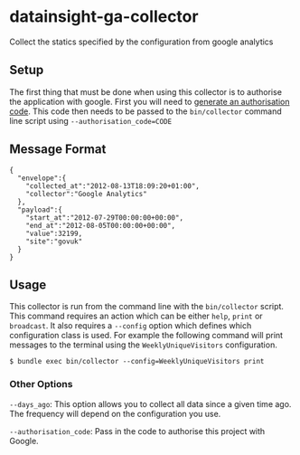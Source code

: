 # datainsight-ga-collector


Collect the statics specified by the configuration from google analytics

## Setup

The first thing that must be done when using this collector is to authorise the application with google. First you will need
 to [generate an authorisation code](https://accounts.google.com/o/oauth2/auth?response_type=code&scope=https://www.googleapis.com/auth/analytics.readonly&redirect_uri=urn:ietf:wg:oauth:2.0:oob&client_id=1054017153726.apps.googleusercontent.com).
This code then needs to be passed to the `bin/collector` command line script using `--authorisation_code=CODE`

## Message Format

    {
      "envelope":{
        "collected_at":"2012-08-13T18:09:20+01:00",
        "collector":"Google Analytics"
      },
      "payload":{
        "start_at":"2012-07-29T00:00:00+00:00",
        "end_at":"2012-08-05T00:00:00+00:00",
        "value":32199,
        "site":"govuk"
      }
    }

## Usage

This collector is run from the command line with the `bin/collector` script. This command requires an action which
can be either `help`, `print` or `broadcast`. It also requires a `--config` option which defines which configuration
 class is used. For example the following command will print messages to the terminal using the `WeeklyUniqueVisitors`
 configuration.

    $ bundle exec bin/collector --config=WeeklyUniqueVisitors print

### Other Options

`--days_ago`: This option allows you to collect all data since a given time ago. The frequency will depend on the
configuration you use.

`--authorisation_code`: Pass in the code to authorise this project with Google.
